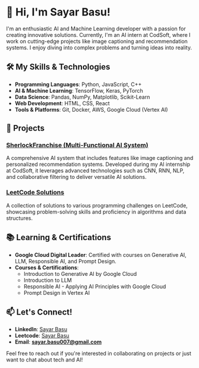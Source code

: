 # 👋 Hi, I'm Sayar Basu!

I'm an enthusiastic AI and Machine Learning developer with a passion for creating innovative solutions. Currently, I'm an AI intern at CodSoft, where I work on cutting-edge projects like image captioning and recommendation systems. I enjoy diving into complex problems and turning ideas into reality.

## 🛠️ My Skills & Technologies

- **Programming Languages**: Python, JavaScript, C++
- **AI & Machine Learning**: TensorFlow, Keras, PyTorch
- **Data Science**: Pandas, NumPy, Matplotlib, Scikit-Learn
- **Web Development**: HTML, CSS, React
- **Tools & Platforms**: Git, Docker, AWS, Google Cloud (Vertex AI)

## 🚀 Projects

### [SherlockFranchise (Multi-Functional AI System)](https://github.com/Sayar-212/CodSoftAI) <!-- Replace with your project link -->
A comprehensive AI system that includes features like image captioning and personalized recommendation systems. Developed during my AI internship at CodSoft, it leverages advanced technologies such as CNN, RNN, NLP, and collaborative filtering to deliver versatile AI solutions.

### [LeetCode Solutions](https://github.com/Sayar-212/My_Leetcodes) <!-- Replace with your project link -->
A collection of solutions to various programming challenges on LeetCode, showcasing problem-solving skills and proficiency in algorithms and data structures.

## 📚 Learning & Certifications

- **Google Cloud Digital Leader**: Certified with courses on Generative AI, LLM, Responsible AI, and Prompt Design.
- **Courses & Certifications**: 
  - Introduction to Generative AI by Google Cloud
  - Introduction to LLM
  - Responsible AI - Applying AI Principles with Google Cloud
  - Prompt Design in Vertex AI

## 📫 Let's Connect!

- **LinkedIn**: [Sayar Basu](www.linkedin.com/in/sayar-basu-21027b261)
- **Leetcode**: [Sayar Basu](https://leetcode.com/user3671Rz) 
- **Email**: **sayar.basu007@gmail.com** 

Feel free to reach out if you're interested in collaborating on projects or just want to chat about tech and AI!
